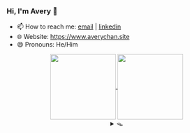 ### Hi, I'm Avery 👋

<!-- **Avery2/Avery2** is a ✨ _special_ ✨ repository because its `README.md` (this file) appears on your GitHub profile.

Here are some ideas to get you started: -->

- 📫 How to reach me: [email](mailto:justinaverychan@gmail.com) | [linkedin](https://www.linkedin.com/in/avery2/)
- 🌐 Website: https://www.averychan.site
- 😄 Pronouns: He/Him

<!-- [![GitHub stats](https://github-readme-stats.vercel.app/api?username=avery2&count_private=true&show_icons=true&hide=contribs,stars)](https://www.averychan.site/) -->
<!-- [![Top Langs](https://github-readme-stats.vercel.app/api/top-langs/?username=avery2&layout=compact)](https://www.averychan.site/) -->

<div align="center">
  <a href="https://www.averychan.site/" target="__blank">
    <img align="center" height="150" src="https://github-readme-stats.vercel.app/api?username=avery2&count_private=true&show_icons=true&hide=stars,issues" />
  </a>
  <a href="https://www.averychan.site/" target="__blank">
    <img align="center" height="150" src="https://github-readme-stats.vercel.app/api/top-langs/?username=avery2&layout=compact" />
  </a>
</div>

<!--   - 🔭 I’m currently working on  -->
<!--   - 👯 I’m looking to collaborate on  -->
<!--   - 🤔 I’m looking for help with  -->
<!--   - 💬 Tell me about  anything you find really interesting -->
<!--   - ⚡ Fun fact:  -->
<!--   - 🌱 I’m currently learning  R and ML classification problems -->
<!--   - 🎙 Random quotes I like (because I need content):
    > Being friends with someone for even a couple days will tell you more than companies could ever learn in interviews. [1] \
      Don't force things; just work on stuff you like with people you like. [1]
  
    > Tell me of difficulties surmounted, not those you stumble over and fall [2]

  [1]: http://www.paulgraham.com/start.html
  [2]: https://en.wikipedia.org/wiki/A_Crown_of_Swords -->

<div align="center">
  <details>
  <summary>🪤</summary>
  <div align="center"> 📦 Ha! You fell for it.</div>
    
  <details>
    <summary>💔 Where's the cheese?</summary> 🕵🏻‍♂ Find it. Use your senses.
    <details>
      <summary><p>&nbsp;</p>👁</summary>
        <details>
        <summary>🚪</summary> 
          <details>
          <summary>🚪</summary> 
            <details>
            <summary>🚪</summary> ...
            </details>
            <details>
            <summary>🚪</summary> ...
            </details>
            <details>
            <summary>🚪</summary> ...
            </details>
            <details>
            <summary>🚪</summary> ...
            </details>
            <details>
            <summary>🚪</summary> ...
            </details>
          </details>
          <details>
          <summary>🚪</summary> 
            <details>
            <summary>🚪</summary> ...
            </details>
            <details>
            <summary>🚪</summary> ...
            </details>
            <details>
            <summary>🚪</summary> ...
            </details>
            <details>
            <summary>🚪</summary> ...
            </details>
            <details>
            <summary>🚪</summary> ...
            </details>
          </details>
          <details>
          <summary>🚪</summary> 
            <details>
            <summary>🚪</summary> ...
            </details>
            <details>
            <summary>🚪</summary> ...
            </details>
            <details>
            <summary>🚪</summary> ...
            </details>
            <details>
            <summary>🚪</summary> ...
            </details>
            <details>
            <summary>🚪</summary> ...
            </details>
          </details>
          <details>
          <summary>🚪</summary> 
            <details>
            <summary>🚪</summary> ...
            </details>
            <details>
            <summary>🚪</summary> ...
            </details>
            <details>
            <summary>🚪</summary> ...
            </details>
            <details>
            <summary>🚪</summary> ...
            </details>
            <details>
            <summary>🚪</summary> ...
            </details>
          </details>
        </details>
        <details>
        <summary>🚪</summary> 
          <details>
          <summary>🚪</summary> 
            <details>
            <summary>🚪</summary> ...
            </details>
            <details>
            <summary>🚪</summary> ...
            </details>
            <details>
            <summary>🚪</summary> ...
            </details>
            <details>
            <summary>🚪</summary> ...
            </details>
            <details>
            <summary>🚪</summary> ...
            </details>
          </details>
          <details>
          <summary>🚪</summary> 
            <details>
            <summary>🚪</summary> ...
            </details>
            <details>
            <summary>🚪</summary> ...
            </details>
            <details>
            <summary>🚪</summary> ...
            </details>
            <details>
            <summary>🚪</summary> ...
            </details>
            <details>
            <summary>🚪</summary> ...
            </details>
          </details>
          <details>
          <summary>🚪</summary> 
            <details>
            <summary>🚪</summary> ...
            </details>
            <details>
            <summary>🚪</summary> ...
            </details>
            <details>
            <summary>🚪</summary> ...
            </details>
            <details>
            <summary>🚪</summary> ...
            </details>
            <details>
            <summary>🚪</summary> ...
            </details>
          </details>
          <details>
          <summary>🚪</summary> 
            <details>
            <summary>🚪</summary> ...
            </details>
            <details>
            <summary>🚪</summary> ...
            </details>
            <details>
            <summary>🚪</summary> ...
            </details>
            <details>
            <summary>🚪</summary> ...
            </details>
            <details>
            <summary>🚪</summary> ...
            </details>
          </details>
        </details>
        <details>
        <summary>🚪</summary> 
          <details>
          <summary>🚪</summary> 
            <details>
            <summary>🚪</summary> ...
            </details>
            <details>
            <summary>🚪</summary> ...
            </details>
            <details>
            <summary>🚪</summary> ...
            </details>
            <details>
            <summary>🚪</summary> ...
            </details>
            <details>
            <summary>🚪</summary> ...
            </details>
          </details>
          <details>
          <summary>🚪</summary> 
            <details>
            <summary>🚪</summary> ...
            </details>
            <details>
            <summary>🚪</summary> ...
            </details>
            <details>
            <summary>🚪</summary> ...
            </details>
            <details>
            <summary>🚪</summary> ...
            </details>
            <details>
            <summary>🚪</summary> ...
            </details>
          </details>
          <details>
          <summary>🚪</summary> 
            <details>
            <summary>🚪</summary> ...
            </details>
            <details>
            <summary>🚪</summary> ...
            </details>
            <details>
            <summary>🚪</summary> ...
            </details>
            <details>
            <summary>🚪</summary> ...
            </details>
            <details>
            <summary>🚪</summary> ...
            </details>
          </details>
          <details>
          <summary>🚪</summary> 
            <details>
            <summary>🚪</summary> ...
            </details>
            <details>
            <summary>🚪</summary> ...
            </details>
            <details>
            <summary>🚪</summary> ...
            </details>
            <details>
            <summary>🚪</summary> ...
            </details>
            <details>
            <summary>🚪</summary> ...
            </details>
          </details>
        </details>
    </details><details>
      <summary>👃</summary>
        <details>
        <summary>💨</summary> 
          <details>
          <summary>💨💨</summary> 
            <details>
            <summary>💨💨💨</summary> ...
            </details>
            <details>
            <summary>💨💨💨</summary> ...
            </details>
            <details>
            <summary>💨💨💨</summary> ...
            </details>
            <details>
            <summary>💨💨💨</summary> ...
            </details>
            <details>
            <summary>💨💨💨</summary> ...
            </details>
          </details>
          <details>
          <summary>💨💨</summary> 
            <details>
            <summary>💨💨💨</summary> ...
            </details>
            <details>
            <summary>💨💨💨</summary> ...
            </details>
            <details>
            <summary>💨💨💨</summary> ...
            </details>
            <details>
            <summary>💨💨💨</summary> ...
            </details>
            <details>
            <summary>💨💨💨</summary> ...
            </details>
          </details>
          <details>
          <summary>💨💨</summary> 
            <details>
            <summary>💨💨💨</summary> ...
            </details>
            <details>
            <summary>💨💨💨</summary> ...
            </details>
            <details>
            <summary>💨💨💨</summary> ...
            </details>
            <details>
            <summary>💨💨💨</summary> ...
            </details>
            <details>
            <summary>💨💨💨</summary> ...
            </details>
          </details>
          <details>
          <summary>💨💨</summary> 
            <details>
            <summary>💨💨💨</summary> ...
            </details>
            <details>
            <summary>💨💨💨</summary> ...
            </details>
            <details>
            <summary>💨💨💨</summary> ...
            </details>
            <details>
            <summary>💨💨💨</summary> ...
            </details>
            <details>
            <summary>💨💨💨</summary> ...
            </details>
          </details>
        </details>
        <details>
        <summary>💨💨</summary> 
          <details>
          <summary>💨💨</summary> 
            <details>
            <summary>💨💨💨</summary> ...
            </details>
            <details>
            <summary>💨💨💨</summary> ...
            </details>
            <details>
            <summary>💨💨💨</summary> ...
            </details>
            <details>
            <summary>💨💨💨</summary> ...
            </details>
            <details>
            <summary>💨💨💨</summary> ...
            </details>
          </details>
          <details>
          <summary>💨💨</summary> 
            <details>
            <summary>💨💨💨</summary> ...
            </details>
            <details>
            <summary>💨💨💨</summary> ...
            </details>
            <details>
            <summary>💨💨💨</summary> ...
            </details>
            <details>
            <summary>💨💨💨</summary> ...
            </details>
            <details>
            <summary>💨💨💨</summary> ...
            </details>
          </details>
          <details>
          <summary>💨💨💨</summary> 
            <details>
            <summary>💨💨💨</summary> ...
            </details>
            <details>
            <summary>💨💨💨</summary> ...
            </details>
            <details>
            <summary>💨💨💨💨</summary> 🧀 Well done. You have almost as much free time as me.
            </details>
            <details>
            <summary>💨💨💨</summary> ...
            </details>
            <details>
            <summary>💨💨💨</summary> ...
            </details>
          </details>
          <details>
          <summary>💨💨</summary> 
            <details>
            <summary>💨💨💨</summary> ...
            </details>
            <details>
            <summary>💨💨💨</summary> ...
            </details>
            <details>
            <summary>💨💨💨</summary> ...
            </details>
            <details>
            <summary>💨💨💨</summary> ...
            </details>
            <details>
            <summary>💨💨💨</summary> ...
            </details>
          </details>
        </details>
        <details>
        <summary>💨</summary> 
          <details>
          <summary>💨💨</summary> 
            <details>
            <summary>💨💨💨</summary> ...
            </details>
            <details>
            <summary>💨💨💨</summary> ...
            </details>
            <details>
            <summary>💨💨💨</summary> ...
            </details>
            <details>
            <summary>💨💨💨</summary> ...
            </details>
            <details>
            <summary>💨💨💨</summary> ...
            </details>
          </details>
          <details>
          <summary>💨💨</summary> 
            <details>
            <summary>💨💨💨</summary> ...
            </details>
            <details>
            <summary>💨💨💨</summary> ...
            </details>
            <details>
            <summary>💨💨💨</summary> ...
            </details>
            <details>
            <summary>💨💨💨</summary> ...
            </details>
            <details>
            <summary>💨💨💨</summary> ...
            </details>
          </details>
          <details>
          <summary>💨💨</summary> 
            <details>
            <summary>💨💨💨</summary> ...
            </details>
            <details>
            <summary>💨💨💨</summary> ...
            </details>
            <details>
            <summary>💨💨💨</summary> ...
            </details>
            <details>
            <summary>💨💨💨</summary> ...
            </details>
            <details>
            <summary>💨💨💨</summary> ...
            </details>
          </details>
          <details>
          <summary>💨💨</summary> 
            <details>
            <summary>💨💨💨</summary> ...
            </details>
            <details>
            <summary>💨💨💨</summary> ...
            </details>
            <details>
            <summary>💨💨💨</summary> ...
            </details>
            <details>
            <summary>💨💨💨</summary> ...
            </details>
            <details>
            <summary>💨💨💨</summary> ...
            </details>
          </details>
        </details>
    </details>
  </details>
    
  </details>
</div>
